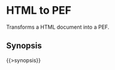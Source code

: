 <link rev="dp2:doc" href="src/main/resources/xml/xproc/html-to-pef.xpl"/>
<link rel="rdf:type" href="http://www.daisy.org/ns/pipeline/userdoc"/>
<meta property="dc:title" content="HTML to PEF"/>

# HTML to PEF

Transforms a HTML document into a PEF.

## Synopsis

{{>synopsis}}

